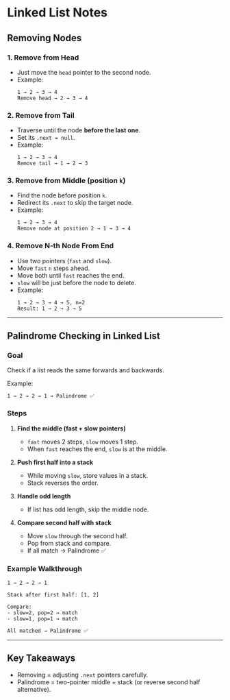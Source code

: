 # Linked List Notes

## Removing Nodes

### 1. Remove from Head
- Just move the `head` pointer to the second node.
- Example:
  ```
  1 → 2 → 3 → 4
  Remove head → 2 → 3 → 4
  ```

### 2. Remove from Tail
- Traverse until the node **before the last one**.
- Set its `.next = null`.
- Example:
  ```
  1 → 2 → 3 → 4
  Remove tail → 1 → 2 → 3
  ```

### 3. Remove from Middle (position `k`)
- Find the node before position `k`.
- Redirect its `.next` to skip the target node.
- Example:
  ```
  1 → 2 → 3 → 4
  Remove node at position 2 → 1 → 3 → 4
  ```

### 4. Remove N-th Node From End
- Use two pointers (`fast` and `slow`).
- Move `fast` `n` steps ahead.
- Move both until `fast` reaches the end.
- `slow` will be just before the node to delete.
- Example:
  ```
  1 → 2 → 3 → 4 → 5, n=2
  Result: 1 → 2 → 3 → 5
  ```

---

## Palindrome Checking in Linked List

### Goal
Check if a list reads the same forwards and backwards.

Example:
```
1 → 2 → 2 → 1 → Palindrome ✅
```

### Steps
1. **Find the middle (fast + slow pointers)**
   - `fast` moves 2 steps, `slow` moves 1 step.
   - When `fast` reaches the end, `slow` is at the middle.

2. **Push first half into a stack**
   - While moving `slow`, store values in a stack.
   - Stack reverses the order.

3. **Handle odd length**
   - If list has odd length, skip the middle node.

4. **Compare second half with stack**
   - Move `slow` through the second half.
   - Pop from stack and compare.
   - If all match → Palindrome ✅

### Example Walkthrough
```
1 → 2 → 2 → 1

Stack after first half: [1, 2]

Compare:
- slow=2, pop=2 → match
- slow=1, pop=1 → match

All matched → Palindrome ✅
```

---

## Key Takeaways
- Removing = adjusting `.next` pointers carefully.
- Palindrome = two-pointer middle + stack (or reverse second half alternative).

